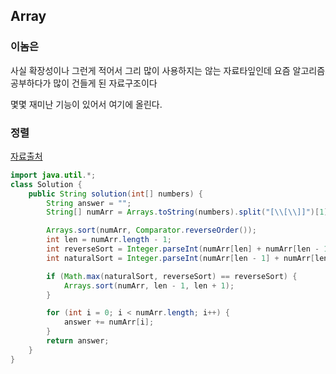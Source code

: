 ## Array

### 이놈은

사실 확장성이나 그런게 적어서 그리 많이 사용하지는 않는 자료타잎인데 요즘 알고리즘 공부하다가 많이 건들게 된 자료구조이다

몇몇 재미난 기능이 있어서 여기에 올린다.

### 정렬



[자료출처](https://minaminaworld.tistory.com/70)

```java
import java.util.*;
class Solution {
    public String solution(int[] numbers) {
        String answer = "";
        String[] numArr = Arrays.toString(numbers).split("[\\[\\]]")[1].split(", ");

        Arrays.sort(numArr, Comparator.reverseOrder());
        int len = numArr.length - 1;
        int reverseSort = Integer.parseInt(numArr[len] + numArr[len - 1]);
        int naturalSort = Integer.parseInt(numArr[len - 1] + numArr[len]);

        if (Math.max(naturalSort, reverseSort) == reverseSort) {
            Arrays.sort(numArr, len - 1, len + 1);
        }

        for (int i = 0; i < numArr.length; i++) {
            answer += numArr[i];
        }
        return answer;
    }
}
```

